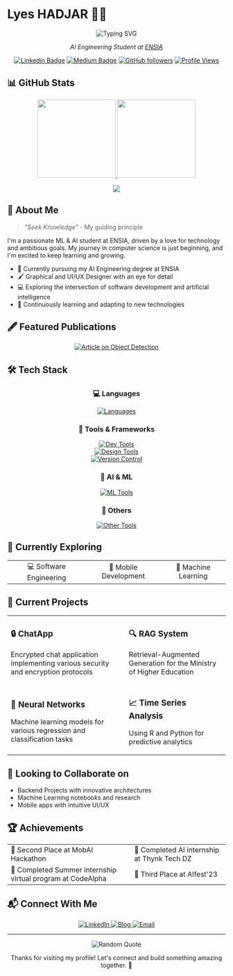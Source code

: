 # Lyes HADJAR 👨‍💻 

<div align="center">
  <img src="https://readme-typing-svg.herokuapp.com?font=Fira+Code&weight=600&size=22&pause=1000&color=6A5ACD&center=true&vCenter=true&random=false&width=435&lines=Machine+Learning+Engineer;AI+Enthusiast;Designer;Software+Developer" alt="Typing SVG" />
  
  <p><em>AI Engineering Student at <a href="https://www.ensia.edu.dz/">ENSIA</a></em></p>
  
  [![Linkedin Badge](https://img.shields.io/badge/-Lyes_HADJAR-blue?style=flat-square&logo=Linkedin&logoColor=white&link=https://www.linkedin.com/in/lyes-hadjar/)](https://www.linkedin.com/in/lyes-hadjar/)
  [![Medium Badge](https://img.shields.io/badge/-arounddatascience-000000?style=flat-square&logo=Medium&logoColor=white&link=https://arounddatascience.com/)](https://arounddatascience.com/)
  [![GitHub followers](https://img.shields.io/github/followers/LyesHADJAR?label=Follow&style=social)](https://github.com/LyesHADJAR)
  [![Profile Views](https://komarev.com/ghpvc/?username=LyesHADJAR&color=6A5ACD&style=flat-square)](https://github.com/LyesHADJAR)
</div>

## 📊 GitHub Stats

<div align="center">
  <a href="https://github.com/LyesHADJAR">
    <img height="180em" src="https://github-readme-stats.vercel.app/api?username=LyesHADJAR&theme=vue-dark&show_icons=true&hide_border=true&count_private=true&year=2024" />
    <img height="180em" src="https://github-readme-stats.vercel.app/api/top-langs/?username=LyesHADJAR&layout=compact&theme=vue-dark&hide_border=true" />
  </a>
  
  <p align="center">
    <img src="https://github-readme-streak-stats.herokuapp.com/?user=LyesHADJAR&theme=vue-dark&hide_border=true" />
  </p>
</div>

## 🚀 About Me

> *"Seek Knowledge"* - My guiding principle

I'm a passionate ML & AI student at ENSIA, driven by a love for technology and ambitious goals. My journey in computer science is just beginning, and I'm excited to keep learning and growing.

- 🔭 Currently pursuing my AI Engineering degree at ENSIA
- 🖌️ Graphical and UI/UX Designer with an eye for detail
- 💻 Exploring the intersection of software development and artificial intelligence
- 🌱 Continuously learning and adapting to new technologies

## 🖋️ Featured Publications

<div align="center">
  <a href="https://arounddatascience.com/blog/case-studies/enhancing-real-time-object-detection-implementing-yolov4-tiny-with-opencv/">
    <img src="https://img.shields.io/badge/Enhancing_Real--Time_Object_Detection-YOLOv4--Tiny_with_OpenCV-34D399?style=for-the-badge&logo=opencv&logoColor=white" alt="Article on Object Detection">
  </a>
</div>

## 🛠️ Tech Stack

<div align="center">

  ### 💻 Languages
  [![Languages](https://skillicons.dev/icons?i=js,html,css,c,cpp,py,dart&theme=dark)](https://skillicons.dev)
  
  ### 🔧 Tools & Frameworks
  [![Dev Tools](https://skillicons.dev/icons?i=vscode,clion,anaconda,flutter&theme=dark)](https://skillicons.dev)  
  [![Design Tools](https://skillicons.dev/icons?i=figma,ps,ai&theme=dark)](https://skillicons.dev)  
  [![Version Control](https://skillicons.dev/icons?i=git,github&theme=dark)](https://skillicons.dev)  
  
  ### 🤖 AI & ML
  [![ML Tools](https://skillicons.dev/icons?i=sklearn,tensorflow,opencv,pytorch&theme=dark)](https://skillicons.dev)  
  
  ### 💼 Others
  [![Other Tools](https://skillicons.dev/icons?i=linux,obsidian&theme=dark)](https://skillicons.dev)
</div>

## 🌱 Currently Exploring

<div align="center">
  <table>
    <tr>
      <td align="center">💻 Software Engineering</td>
      <td align="center">📱 Mobile Development</td>
      <td align="center">🤖 Machine Learning</td>
    </tr>
  </table>
</div>

## 🔭 Current Projects

<div align="center">
  <table>
    <tr>
      <td>
        <h3>🔒 ChatApp</h3>
        <p>Encrypted chat application implementing various security and encryption protocols</p>
      </td>
      <td>
        <h3>🔍 RAG System</h3>
        <p>Retrieval-Augmented Generation for the Ministry of Higher Education</p>
      </td>
    </tr>
    <tr>
      <td>
        <h3>🧠 Neural Networks</h3>
        <p>Machine learning models for various regression and classification tasks</p>
      </td>
      <td>
        <h3>📈 Time Series Analysis</h3>
        <p>Using R and Python for predictive analytics</p>
      </td>
    </tr>
  </table>
</div>

## 👯 Looking to Collaborate on

- Backend Projects with innovative architectures
- Machine Learning notebooks and research
- Mobile apps with intuitive UI/UX

## 🏆 Achievements

<div align="center">
  <table>
    <tr>
      <td>🥈 Second Place at MobAI Hackathon</td>
      <td>🏢 Completed AI internship at Thynk Tech DZ</td>
    </tr>
    <tr>
      <td>💼 Completed Summer internship virtual program at CodeAlpha</td>
      <td>🥉 Third Place at AIfest'23</td>
    </tr>
  </table>
</div>

## 📬 Connect With Me

<div align="center">
  <a href="https://www.linkedin.com/in/lyes-hadjar/" target="_blank">
    <img src="https://img.shields.io/badge/LinkedIn-0077B5?style=for-the-badge&logo=linkedin&logoColor=white" alt="LinkedIn">
  </a>
  <a href="https://arounddatascience.com/" target="_blank">
    <img src="https://img.shields.io/badge/Blog-12100E?style=for-the-badge&logo=medium&logoColor=white" alt="Blog">
  </a>
  <a href="mailto:your-email@example.com" target="_blank">
    <img src="https://img.shields.io/badge/Email-D14836?style=for-the-badge&logo=gmail&logoColor=white" alt="Email">
  </a>
</div>

---

<div align="center">
  <img src="https://quotes-github-readme.vercel.app/api?type=horizontal&theme=dark" alt="Random Quote">
  
  <p>Thanks for visiting my profile! Let's connect and build something amazing together. 🚀</p>
</div>
